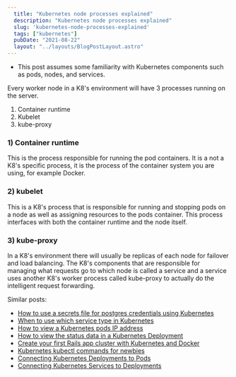 ```yaml
---
  title: "Kubernetes node processes explained"
  description: "Kubernetes node processes explained"
  slug: 'kubernetes-node-processes-explained'
  tags: ["kubernetes"]
  pubDate: "2021-08-22"
  layout: "../layouts/BlogPostLayout.astro"
---
```


* This post assumes some familiarity with Kubernetes components such as pods, nodes, and services.

Every worker node in a K8's environment will have 3 processes running on the server.
1) Container runtime
2) Kubelet
3) kube-proxy

<h3>1) Container runtime</h3>
This is the process responsible for running the pod containers. It is a not a K8's specific process, it is the process of the container system you are using, for example Docker.

<h3>2) kubelet</h3>
This is a K8's process that is responsible for running and stopping pods on a node as well as assigning resources to the pods container. This process interfaces with both the container runtime and the node itself.

<h3>3) kube-proxy</h3>
In a K8's environment there will usually be replicas of each node for failover and load balancing. The K8's components that are responsible for managing what requests go to which node is called a service and a service uses another K8's worker process called kube-proxy to actually do the intelligent request forwarding.

Similar posts:
- [How to use a secrets file for postgres credentials using Kubernetes](https://tinytechtuts.com/2021-how-to-use-a-secrets-file-for-postgres-credentials-kubernetes)
- [When to use which service type in Kubernetes](https://tinytechtuts.com/2021-when-to-use-kubernetes-service-types-configip-loadbalancer-nodeport)
- [How to view a Kubernetes pods IP address](https://tinytechtuts.com/2021-how-to-view-kubernetes-pod-ip-address)
- [How to view the status data in a Kubernetes Deployment](https://tinytechtuts.com/2021-how-to-view-the-status-data-of-a-kubernetes-deployment)
- [Create your first Rails app cluster with Kubernetes and Docker](https://tinytechtuts.com/2021-create-your-first-kubernetes-rails-app-pt1)
- [Kubernetes kubectl commands for newbies](https://tinytechtuts.com/2021-kubernetes-kubectl-commands-for-newbies)
- [Connecting Kubernetes Deployments to Pods](https://tinytechtuts.com/2021-connecting-pods-to-deployments-kubernetes)
- [Connecting Kubernetes Services to Deployments](https://tinytechtuts.com/2021-connecting-services-to-deployments-kubernetes)